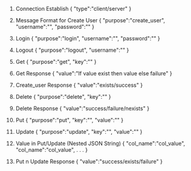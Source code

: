 1. Connection Establish
	{
		"type":"client/server"
	}

2. Message Format for Create User
	{
		"purpose":"create_user",
		"username":"",
		"password":""
	}

3. Login
	{
		"purpose":"login",
		"username":"",
		"password":""
	}
	
4. Logout
	{
		"purpose":"logout",
		"username":""
	}
	
5. Get
	{
		"purpose":"get",
		"key":""
	}
	
6. Get Response
	{
		"value":"If value exist then value else failure"
	}

7. Create_user Response
	{
		"value":"exists/success"
	}

8. Delete
	{
		"purpose":"delete",
		"key":""
	}

9. Delete Response
	{
		"value":"success/failure/nexists"
	}

10. Put
	{
		"purpose":"put",
		"key":"",
		"value":""
	}
	
11. Update
	{
		"purpose":"update",
		"key":"",
		"value":""
	}

12. Value in Put/Update (Nested JSON String)
	{
		"col_name":"col_value",
		"col_name":"col_value",
		.
		.
		.
	}

13. Put n Update Response
	{
		"value":"success/exists/failure"
	}
